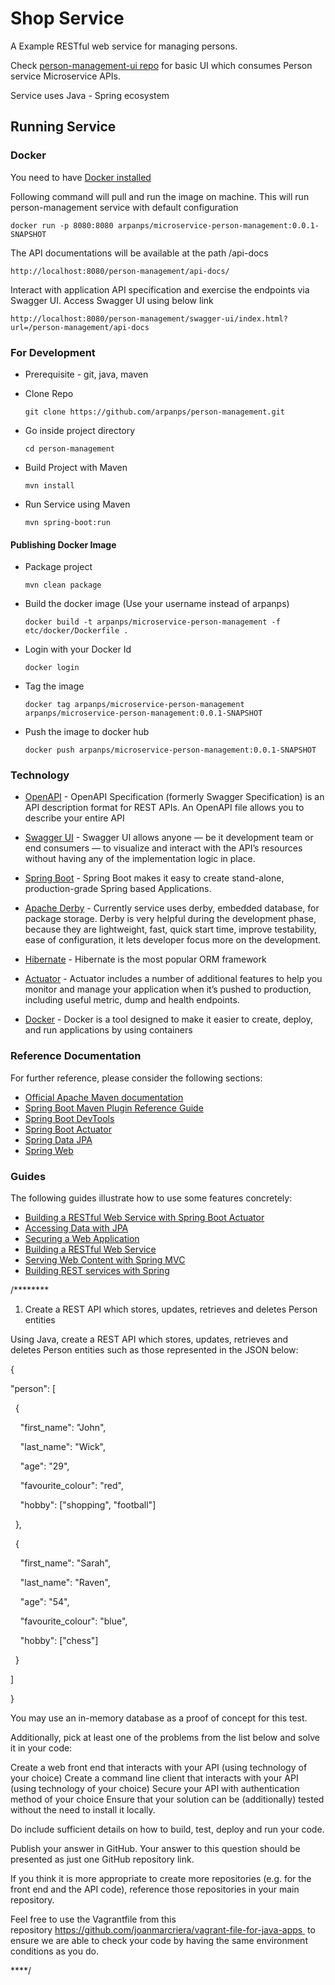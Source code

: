 # Shop Service
A Example RESTful web service for managing persons. 

Check [person-management-ui repo](https://github.com/arpanps/person-management-ui) for basic UI which consumes Person service Microservice APIs.

Service uses Java - Spring ecosystem

## Running Service
### Docker

You need to have [Docker installed](https://docs.docker.com/v17.09/engine/installation/)

Following command will pull and run the image on machine. This will run person-management service with default configuration 

`docker run -p 8080:8080 arpanps/microservice-person-management:0.0.1-SNAPSHOT`

The API documentations will be available at the path /api-docs

`http://localhost:8080/person-management/api-docs/`

Interact with application API specification and exercise the endpoints via Swagger UI. Access Swagger UI using below link

`http://localhost:8080/person-management/swagger-ui/index.html?url=/person-management/api-docs`

### For Development
* Prerequisite - git, java, maven 

* Clone Repo

	`git clone https://github.com/arpanps/person-management.git`

* Go inside project directory

	`cd person-management`

* Build Project with Maven

	`mvn install`

* Run Service using Maven  
 
	`mvn spring-boot:run`

#### Publishing Docker Image

* Package project

	`mvn clean package`

* Build the docker image (Use your username instead of arpanps)

	`docker build -t arpanps/microservice-person-management -f etc/docker/Dockerfile .`

* Login with your Docker Id
	
	`docker login`
	
* Tag the image

	`docker tag arpanps/microservice-person-management arpanps/microservice-person-management:0.0.1-SNAPSHOT`

* Push the image to docker hub

	`docker push arpanps/microservice-person-management:0.0.1-SNAPSHOT`



### Technology

* [OpenAPI](https://swagger.io/docs/specification/about/) - OpenAPI Specification (formerly Swagger Specification) is an API description format for REST APIs. An OpenAPI file allows you to describe your entire API

* [Swagger UI](https://swagger.io/tools/swagger-ui/) - Swagger UI allows anyone — be it development team or end consumers — to visualize and interact with the API’s resources without having any of the implementation logic in place. 

* [Spring Boot](https://projects.spring.io/spring-boot/) - Spring Boot makes it easy to create stand-alone, production-grade Spring based Applications.

* [Apache Derby](https://db.apache.org/derby/derby_downloads.html) - Currently service uses derby, embedded database, for package storage. Derby is very helpful during the development phase, because they are lightweight, fast, quick start time, improve testability, ease of configuration, it lets developer focus more on the development.

* [Hibernate](http://hibernate.org/) - Hibernate is the most popular ORM framework

* [Actuator](https://docs.spring.io/spring-boot/docs/current/reference/html/production-ready-features.html) - Actuator includes a number of additional features to help you monitor and manage your application when it’s pushed to production, including useful metric, dump and health endpoints.

* [Docker](https://www.docker.com/) - Docker is a tool designed to make it easier to create, deploy, and run applications by using containers


### Reference Documentation
For further reference, please consider the following sections:

* [Official Apache Maven documentation](https://maven.apache.org/guides/index.html)
* [Spring Boot Maven Plugin Reference Guide](https://docs.spring.io/spring-boot/docs/2.2.2.RELEASE/maven-plugin/)
* [Spring Boot DevTools](https://docs.spring.io/spring-boot/docs/2.2.2.RELEASE/reference/htmlsingle/#using-boot-devtools)
* [Spring Boot Actuator](https://docs.spring.io/spring-boot/docs/2.2.2.RELEASE/reference/htmlsingle/#production-ready)
* [Spring Data JPA](https://docs.spring.io/spring-boot/docs/2.2.2.RELEASE/reference/htmlsingle/#boot-features-jpa-and-spring-data)
* [Spring Web](https://docs.spring.io/spring-boot/docs/2.2.2.RELEASE/reference/htmlsingle/#boot-features-developing-web-applications)

### Guides
The following guides illustrate how to use some features concretely:

* [Building a RESTful Web Service with Spring Boot Actuator](https://spring.io/guides/gs/actuator-service/)
* [Accessing Data with JPA](https://spring.io/guides/gs/accessing-data-jpa/)
* [Securing a Web Application](https://spring.io/guides/gs/securing-web/)
* [Building a RESTful Web Service](https://spring.io/guides/gs/rest-service/)
* [Serving Web Content with Spring MVC](https://spring.io/guides/gs/serving-web-content/)
* [Building REST services with Spring](https://spring.io/guides/tutorials/bookmarks/)





/********
1. Create a REST API which stores, updates, retrieves and deletes Person entities

Using Java, create a REST API which stores, updates, retrieves and deletes Person entities such as those represented in the JSON below:



{

"person": [

  {

    "first_name": "John",

    "last_name": "Wick",

    "age": "29",

    "favourite_colour": "red",

    "hobby": ["shopping", "football"]

  },

  {

    "first_name": "Sarah",

    "last_name": "Raven",

    "age": "54",

    "favourite_colour": "blue",

    "hobby": ["chess"]

  }

]

}

You may use an in-memory database as a proof of concept for this test.



Additionally, pick at least one of the problems from the list below and solve it in your code:





Create a web front end that interacts with your API (using technology of your choice)
Create a command line client that interacts with your API (using technology of your choice)
Secure your API with authentication method of your choice
Ensure that your solution can be (additionally) tested without the need to install it locally.


Do include sufficient details on how to build, test, deploy and run your code.



Publish your answer in GitHub. Your answer to this question should be presented as just one GitHub repository link.

If you think it is more appropriate to create more repositories (e.g. for the front end and the API code), reference those repositories in your main repository.

Feel free to use the Vagrantfile from this repository https://github.com/joanmarcriera/vagrant-file-for-java-apps  to ensure we are able to check your code by having the same environment conditions as you do.



****/
